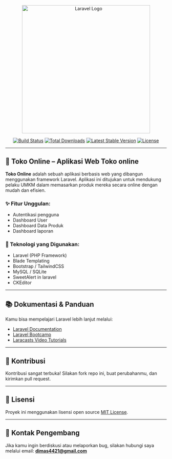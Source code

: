 <p align="center"><a href="https://laravel.com" target="_blank"><img src="https://raw.githubusercontent.com/laravel/art/master/logo-lockup/5%20SVG/2%20CMYK/1%20Full%20Color/laravel-logolockup-cmyk-red.svg" width="400" alt="Laravel Logo"></a></p>

<p align="center">
<a href="https://github.com/laravel/framework/actions"><img src="https://github.com/laravel/framework/workflows/tests/badge.svg" alt="Build Status"></a>
<a href="https://packagist.org/packages/laravel/framework"><img src="https://img.shields.io/packagist/dt/laravel/framework" alt="Total Downloads"></a>
<a href="https://packagist.org/packages/laravel/framework"><img src="https://img.shields.io/packagist/v/laravel/framework" alt="Latest Stable Version"></a>
<a href="https://packagist.org/packages/laravel/framework"><img src="https://img.shields.io/packagist/l/laravel/framework" alt="License"></a>
</p>

---

## 🛒 Toko Online – Aplikasi Web Toko online

**Toko Online** adalah sebuah aplikasi berbasis web yang dibangun menggunakan framework Laravel. Aplikasi ini ditujukan untuk mendukung pelaku UMKM dalam memasarkan produk mereka secara online dengan mudah dan efisien.

### ✨ Fitur Unggulan:

- Autentikasi pengguna
- Dashboard User
- Dashboard Data Produk
- Dashboard laporan

### 🔧 Teknologi yang Digunakan:

- Laravel (PHP Framework)
- Blade Templating
- Bootstrap / TailwindCSS 
- MySQL / SQLite
- SweetAlert in laravel
- CKEditor 

---

## 📚 Dokumentasi & Panduan

Kamu bisa mempelajari Laravel lebih lanjut melalui:

- [Laravel Documentation](https://laravel.com/docs)
- [Laravel Bootcamp](https://bootcamp.laravel.com)
- [Laracasts Video Tutorials](https://laracasts.com)

---

## 🤝 Kontribusi

Kontribusi sangat terbuka! Silakan fork repo ini, buat perubahanmu, dan kirimkan pull request.

---

## 🔐 Lisensi

Proyek ini menggunakan lisensi open source [MIT License](https://opensource.org/licenses/MIT).

---

## 📧 Kontak Pengembang

Jika kamu ingin berdiskusi atau melaporkan bug, silakan hubungi saya melalui email: **dimas4421@gmail.com**

